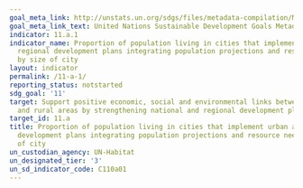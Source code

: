 ```yaml
---
goal_meta_link: http://unstats.un.org/sdgs/files/metadata-compilation/Metadata-Goal-11.pdf
goal_meta_link_text: United Nations Sustainable Development Goals Metadata (pdf 2066kB)
indicator: 11.a.1
indicator_name: Proportion of population living in cities that implement urban and
  regional development plans integrating population projections and resource needs,
  by size of city
layout: indicator
permalink: /11-a-1/
reporting_status: notstarted
sdg_goal: '11'
target: Support positive economic, social and environmental links between urban, peri-urban
  and rural areas by strengthening national and regional development planning
target_id: 11.a
title: Proportion of population living in cities that implement urban and regional
  development plans integrating population projections and resource needs, by size
  of city
un_custodian_agency: UN-Habitat
un_designated_tier: '3'
un_sd_indicator_code: C110a01
---
```

